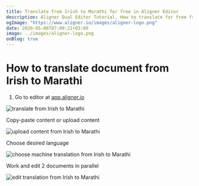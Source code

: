 ```yaml
---
title: Translate from Irish to Marathi for free in Aligner Editor
description: Aligner Dual Editor Tutorial. How to translate for free from Irish to Marathi. Aligner is multilingual document management platform. 
ogImage: "https://www.aligner.io/images/aligner-logo.png"
date: 2020-05-06T07:09:21+03:00
image: ../images/aligner-logo.png
onBlog: true
---
```


# How to translate document from Irish to Marathi

1. Go to editor at [app.aligner.io](https://app.aligner.io "Aligner App web page")

![translate from Irish to Marathi](../aligner-blank-editor.png "translate from Irish to Marathi")

Copy-paste content or upload content

![upload content from Irish to Marathi](../aligner-uploaded-document.png "upload content from Irish to Marathi")

Choose desired language

![choose machine translation from Irish to Marathi](../aligner-language-dropdown.png "choose machine translation from Irish to Marathi")

Work and edit 2 documents in parallel

![edit translation from Irish to Marathi](../aligner-double-sitded-editor.png "edit translation from Irish to Marathi")

